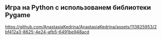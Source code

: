 ﻿﻿﻿<h2 align="left">Игра на Python с использованем библиотеки Pygame</h2>

https://github.com/AnastasiaKedrina/AnastasiaKedrina/assets/113825953/2bf412a3-8625-4e24-afb5-6491be948acd

